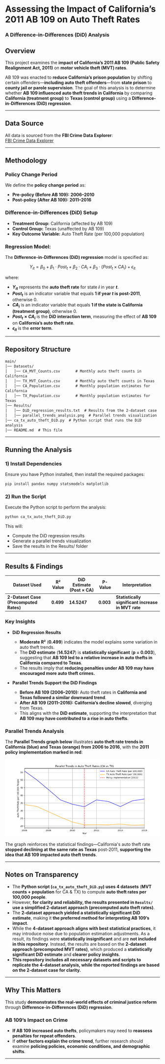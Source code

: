 # Assessing the Impact of **California’s 2011 AB 109** on Auto Theft Rates  
### A **Difference-in-Differences (DiD)** Analysis  

## Overview  
This project examines the **impact of California’s 2011 AB 109 (Public Safety Realignment Act, 2011)** on **motor vehicle theft (MVT) rates**.  

AB 109 was enacted to **reduce California’s prison population** by shifting certain offenders—**including auto theft offenders**—from **state prison** to **county jail or parole supervision**. The goal of this analysis is to determine whether **AB 109 influenced auto theft trends in California** by comparing **California (treatment group)** to **Texas (control group)** using a **Difference-in-Differences (DiD) regression**.  

---

## Data Source  
All data is sourced from the **FBI Crime Data Explorer**:  
[FBI Crime Data Explorer](https://cde.ucr.cjis.gov/LATEST/webapp/#/pages/explorer/crime/crime-trend)  

---

## Methodology  

### **Policy Change Period**  
We define the **policy change period** as:  
- **Pre-policy (Before AB 109):** **2006–2010**  
- **Post-policy (After AB 109):** **2011–2016**  

### **Difference-in-Differences (DiD) Setup**  
- **Treatment Group:** California (affected by AB 109)  
- **Control Group:** Texas (unaffected by AB 109)  
- **Key Outcome Variable:** Auto Theft Rate (per 100,000 population)

### **Regression Model:**  
The **Difference-in-Differences (DiD) regression** model is specified as:

$$
Y_{it} = \beta_0 + \beta_1 \cdot Post_t + \beta_2 \cdot CA_i + \beta_3 \cdot (Post_t \times CA_i) + \epsilon_{it}
$$

where:  

- **$Y_{it}$** represents the **auto theft rate** for state **$i$** in year **$t$**.  
- **$Post_t$** is an indicator variable that equals **1 if year $t$ is post-2011**, otherwise 0.  
- **$CA_i$** is an indicator variable that equals **1 if the state is California (treatment group)**, otherwise 0.  
- **$Post_t \times CA_i$** is the **DiD interaction term**, measuring the effect of **AB 109** on **California’s auto theft rate**.  
- **$\epsilon_{it}$** is the **error term**.

---

## Repository Structure  

```plaintext
main/
│── Datasets/  
│   │── CA_MVT_Counts.csv       # Monthly auto theft counts in California  
│   │── TX_MVT_Counts.csv       # Monthly auto theft counts in Texas  
│   │── CA_Population.csv       # Monthly population estimates for California  
│   │── TX_Population.csv       # Monthly population estimates for Texas  
│── Results/  
│   │── DiD_regression_results.txt  # Results from the 2-dataset case  
│   │── parallel_trends_analysis.png  # Parallel trends visualization  
│── ca_tx_auto_theft_DiD.py  # Python script that runs the DiD analysis  
│── README.md  # This file
```

---

## Running the Analysis  

### **1) Install Dependencies**  
Ensure you have Python installed, then install the required packages:

```bash
pip install pandas numpy statsmodels matplotlib
```
### **2) Run the Script**
Execute the Python script to perform the analysis:
```bash
python ca_tx_auto_theft_DiD.py
```
This will:
- Compute the DiD regression results
- Generate a parallel trends visualization
- Save the results in the Results/ folder

---

## Results & Findings  

| Dataset Used | R² Value | DiD Estimate (Post × CA) | P-Value | Interpretation |
|-------------|----------|--------------------------|---------|----------------|
| **2-Dataset Case (Precomputed Rates)** | **0.499** | **14.5247** | **0.003** | **Statistically significant increase in MVT rate** |

### **Key Insights**
- **DiD Regression Results**
  - **Moderate R²** (**0.499**) indicates the model explains some variation in auto theft trends.
  - The **DiD estimate** (**14.5247**) is **statistically significant** (**p = 0.003**), suggesting that **AB 109 led to a relative increase in auto thefts in California compared to Texas**.
  - The results imply that **reducing penalties under AB 109 may have encouraged more auto theft crimes.**

- **Parallel Trends Support the DiD Findings**
  - **Before AB 109 (2006–2010):** Auto theft rates in **California and Texas followed a similar downward trend**.
  - **After AB 109 (2011–2016):** **California’s decline slowed**, diverging from Texas.
  - This aligns with the **DiD estimate**, supporting the interpretation that **AB 109 may have contributed to a rise in auto thefts**.

### **Parallel Trends Analysis**
The **Parallel Trends graph below** illustrates **auto theft rate trends in California (blue) and Texas (orange) from 2006 to 2016**, with the **2011 policy implementation marked in red**:

![Parallel Trends](Results/parallel_trends_analysis.png)

The graph reinforces the statistical findings—California's auto theft rate **stopped declining at the same rate as Texas** post-2011, **supporting the idea that AB 109 impacted auto theft trends**.

---

## **Notes on Transparency**  
- The **Python script (`ca_tx_auto_theft_DiD.py`) uses 4 datasets** (**MVT counts + population** for CA & TX) to compute **auto theft rates per 100,000 people**.
- However, **for clarity and reliability, the results presented in `Results/` use a simplified 2-dataset approach (precomputed auto theft rates)**.
- The **2-dataset approach yielded a statistically significant DiD estimate**, making it **the preferred method for interpreting AB 109’s impact**.
- While the **4-dataset approach aligns with best statistical practices**, it may introduce noise due to population estimation adjustments. As a result, its findings were **statistically insignificant** and are **not included in this repository**. Instead, the results are based on the **2-dataset approach (precomputed MVT rates)**, which produced a **statistically significant DiD estimate** and **clearer policy insights**.
- **This repository includes all necessary datasets and scripts to replicate the 4-dataset analysis, while the reported findings are based on the 2-dataset case for clarity.**
---

## **Why This Matters**  
This study **demonstrates the real-world effects of criminal justice reform** through **Difference-in-Differences (DiD) regression**.

### **AB 109’s Impact on Crime**
- **If AB 109 increased auto thefts**, policymakers may need to **reassess penalties for repeat offenders**.
- If **other factors explain the crime trend**, further research should examine **policing policies, economic conditions, and demographic shifts**.

---
